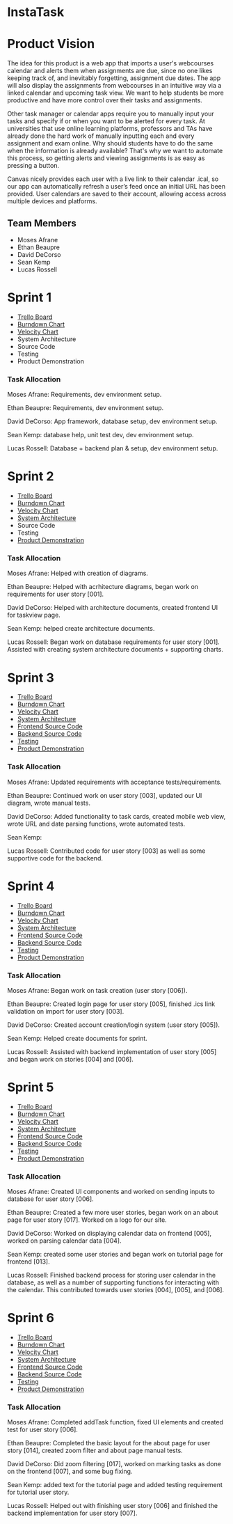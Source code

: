 # InstaTask

# Product Vision
The idea for this product is a web app that imports a user's webcourses calendar and alerts them when assignments are due, since no one likes keeping track of, and inevitably forgetting, assignment due dates. The app will also display the assignments from webcourses in an intuitive way via a linked calendar and upcoming task view. We want to help students be more productive and have more control over their tasks and assignments.

Other task manager or calendar apps require you to manually input your tasks and specify if or when you want to be alerted for every task. At universities that use online learning platforms, professors and TAs have already done the hard work of manually inputting each and every assignment and exam online. Why should students have to do the same when the information is already available? That's why we want to automate this process, so getting alerts and viewing assignments is as easy as pressing a button.

Canvas nicely provides each user with a live link to their calendar .ical, so our app can automatically refresh a user’s feed once an initial URL has been provided. User calendars are saved to their account, allowing access across multiple devices and platforms.

## Team Members
- Moses Afrane
- Ethan Beaupre
- David DeCorso
- Sean Kemp
- Lucas Rossell

# Sprint 1
- [Trello Board](https://trello.com/b/4OQlQMk6/instatask)
- [Burndown Chart](https://cdn.discordapp.com/attachments/800004461979893785/807780638987649054/unknown.png)
- [Velocity Chart](https://cdn.discordapp.com/attachments/800004461979893785/807792326474858496/unknown.png)
- System Architecture
- Source Code
- Testing
- Product Demonstration

### Task Allocation
Moses Afrane: Requirements, dev environment setup.

Ethan Beaupre: Requirements, dev environment setup.

David DeCorso: App framework, database setup, dev environment setup.

Sean Kemp: database help, unit test dev, dev environment setup.

Lucas Rossell: Database + backend plan & setup, dev environment setup.


# Sprint 2
- [Trello Board](https://trello.com/b/4OQlQMk6/instatask)
- [Burndown Chart](https://cdn.discordapp.com/attachments/800004461979893785/810651299771187230/unknown.png)
- [Velocity Chart](https://cdn.discordapp.com/attachments/800004461979893785/810651328865894410/unknown.png)
- [System Architecture](https://github.com/daviddecorso/InstaTask/blob/main/artifacts/architecture.md)
- Source Code
- Testing
- [Product Demonstration](https://www.youtube.com/watch?v=GIDPLIaiHyg)

### Task Allocation
Moses Afrane: Helped with creation of diagrams.

Ethan Beaupre: Helped with acrhitecture diagrams, began work on requirements for user story [001].

David DeCorso: Helped with architecture documents, created frontend UI for taskview page.

Sean Kemp: helped create architecture documents.

Lucas Rossell: Began work on database requirements for user story [001]. Assisted with creating system architecture documents + supporting charts.


# Sprint 3
- [Trello Board](https://trello.com/b/4OQlQMk6/instatask)
- [Burndown Chart](https://cdn.discordapp.com/attachments/800004461979893785/813246773841362954/unknown.png)
- [Velocity Chart](https://cdn.discordapp.com/attachments/800004461979893785/813245230648000562/unknown.png)
- [System Architecture](https://github.com/daviddecorso/InstaTask/blob/main/artifacts/architecture.md)
- [Frontend Source Code](https://github.com/daviddecorso/InstaTask/tree/main/src)
- [Backend Source Code](https://github.com/daviddecorso/InstaTask/tree/main/backend)
- [Testing](https://github.com/daviddecorso/InstaTask/tree/main/backend/test)
- [Product Demonstration](https://youtu.be/fcH76En2lBc)

### Task Allocation
Moses Afrane: Updated requirements with acceptance tests/requirements.

Ethan Beaupre: Continued work on user story [003], updated our UI diagram, wrote manual tests.

David DeCorso: Added functionality to task cards, created mobile web view, wrote URL and date parsing functions, wrote automated tests.

Sean Kemp: 

Lucas Rossell: Contributed code for user story [003] as well as some supportive code for the backend.

# Sprint 4
- [Trello Board](https://trello.com/b/4OQlQMk6/instatask)
- [Burndown Chart](https://cdn.discordapp.com/attachments/800004461979893785/815800995405234186/unknown.png)
- [Velocity Chart](https://cdn.discordapp.com/attachments/800004461979893785/815800968864202782/unknown.png)
- [System Architecture](https://github.com/daviddecorso/InstaTask/blob/main/artifacts/architecture.md)
- [Frontend Source Code](https://github.com/daviddecorso/InstaTask/tree/main/src)
- [Backend Source Code](https://github.com/daviddecorso/InstaTask/tree/main/backend)
- [Testing](https://github.com/daviddecorso/InstaTask/tree/main/backend/test)
- [Product Demonstration](https://www.youtube.com/watch?v=pcugv01aiZk)

### Task Allocation
Moses Afrane: Began work on task creation (user story [006]).

Ethan Beaupre: Created login page for user story [005], finished .ics link validation on import for user story [003].

David DeCorso: Created account creation/login system (user story [005]).

Sean Kemp: Helped create documents for sprint.

Lucas Rossell: Assisted with backend implementation of user story [005] and began work on stories [004] and [006].

# Sprint 5
- [Trello Board](https://trello.com/b/4OQlQMk6/instatask)
- [Burndown Chart](https://cdn.discordapp.com/attachments/800004461979893785/818291417649905744/unknown.png)
- [Velocity Chart](https://cdn.discordapp.com/attachments/800004461979893785/818291449039814656/unknown.png)
- [System Architecture](https://github.com/daviddecorso/InstaTask/blob/main/artifacts/architecture.md)
- [Frontend Source Code](https://github.com/daviddecorso/InstaTask/tree/main/src)
- [Backend Source Code](https://github.com/daviddecorso/InstaTask/tree/main/backend)
- [Testing](https://github.com/daviddecorso/InstaTask/tree/main/backend/test)
- [Product Demonstration](https://www.youtube.com/watch?v=uWvidNDiacw)

### Task Allocation
Moses Afrane: Created UI components and worked on sending inputs to database for user story [006]. 

Ethan Beaupre: Created a few more user stories, began work on an about page for user story [017]. Worked on a logo for our site.

David DeCorso: Worked on displaying calendar data  on frontend [005], worked on parsing calendar data [004].

Sean Kemp: created some user stories and began work on tutorial page for frontend [013].

Lucas Rossell: Finished backend process for storing user calendar in the database, as well as a number of supporting functions for interacting with the calendar. This contributed towards user stories [004], [005], and [006].

# Sprint 6
- [Trello Board](https://trello.com/b/4OQlQMk6/instatask)
- [Burndown Chart](https://cdn.discordapp.com/attachments/800004461979893785/820843264595984424/unknown.png)
- [Velocity Chart](https://cdn.discordapp.com/attachments/800004461979893785/820843347681476649/unknown.png)
- [System Architecture](https://github.com/daviddecorso/InstaTask/blob/main/artifacts/architecture.md)
- [Frontend Source Code](https://github.com/daviddecorso/InstaTask/tree/main/src)
- [Backend Source Code](https://github.com/daviddecorso/InstaTask/tree/main/backend)
- [Testing](https://github.com/daviddecorso/InstaTask/tree/main/backend/test)
- [Product Demonstration](https://www.youtube.com/watch?v=hsZEgZHgr0w)

### Task Allocation
Moses Afrane: Completed addTask function, fixed UI elements and created test for user story [006].

Ethan Beaupre: Completed the basic layout for the about page for user story [014], created zoom filter and about page manual tests.

David DeCorso: Did zoom filtering [017], worked on marking tasks as done on the frontend [007], and some bug fixing.

Sean Kemp: added text for the tutorial page and added testing requirement for tutorial user story.

Lucas Rossell: Helped out with finishing user story [006] and finished the backend implementation for user story [007].
